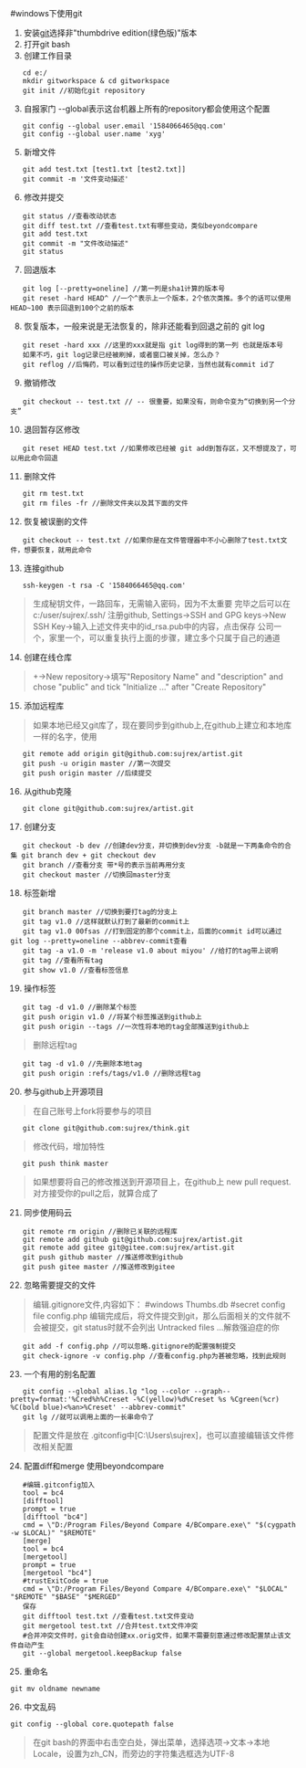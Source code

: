 #windows下使用git
1. 安装[git](https://git-scm.com/download/win)选择非"thumbdrive edition(绿色版)"版本
2. 打开git bash
3. 创建工作目录
```shell
   cd e:/
   mkdir gitworkspace & cd gitworkspace
   git init //初始化git repository
```
3. 自报家门 --global表示这台机器上所有的repository都会使用这个配置
```shell
   git config --global user.email '1584066465@qq.com'
   git config --global user.name 'xyg'
 ```
5. 新增文件
```shell
   git add test.txt [test1.txt [test2.txt]]
   git commit -m '文件变动描述'
```
6. 修改并提交
```shell
   git status //查看改动状态
   git diff test.txt //查看test.txt有哪些变动，类似beyondcompare
   git add test.txt
   git commit -m "文件改动描述"
   git status
```
7. 回退版本
```shell
   git log [--pretty=oneline] //第一列是sha1计算的版本号
   git reset -hard HEAD^ //一个^表示上一个版本，2个依次类推。多个的话可以使用 HEAD~100 表示回退到100个之前的版本
```
8. 恢复版本，一般来说是无法恢复的，除非还能看到回退之前的 git log
```shell
   git reset -hard xxx //这里的xxx就是指 git log得到的第一列 也就是版本号
   如果不巧，git log记录已经被刷掉，或者窗口被关掉，怎么办？
   git reflog //后悔药，可以看到过往的操作历史记录，当然也就有commit id了
```
9. 撤销修改
```shell
   git checkout -- test.txt // -- 很重要，如果没有，则命令变为“切换到另一个分支”
```
10. 退回暂存区修改
```shell
   git reset HEAD test.txt //如果修改已经被 git add到暂存区，又不想提及了，可以用此命令回退
```
11. 删除文件
```shell
   git rm test.txt
   git rm files -fr //删除文件夹以及其下面的文件
```
12. 恢复被误删的文件
```shell
   git checkout -- test.txt //如果你是在文件管理器中不小心删除了test.txt文件，想要恢复，就用此命令
```
13. 连接github
```shell
   ssh-keygen -t rsa -C '1584066465@qq.com' 
```
> 生成秘钥文件，一路回车，无需输入密码，因为不太重要
> 完毕之后可以在 c:/user/sujrex/.ssh/
> 注册github, Settings->SSH and GPG keys->New SSH Key->输入上述文件夹中的id_rsa.pub中的内容，点击保存
> 公司一个，家里一个，可以重复执行上面的步骤，建立多个只属于自己的通道

14. 创建在线仓库
> +->New repository->填写"Repository Name" and "description" and chose "public" and tick "Initialize ..." after "Create Repository"
15. 添加远程库
> 如果本地已经又git库了，现在要同步到github上,在github上建立和本地库一样的名字，使用
```shell
   git remote add origin git@github.com:sujrex/artist.git
   git push -u origin master //第一次提交
   git push origin master //后续提交
```
16. 从github克隆
```shell
   git clone git@github.com:sujrex/artist.git
```
17. 创建分支
```shell
   git checkout -b dev //创建dev分支，并切换到dev分支 -b就是一下两条命令的合集 git branch dev + git checkout dev 
   git branch //查看分支 带*号的表示当前再用分支
   git checkout master //切换回master分支
```
18. 标签新增
```shell
   git branch master //切换到要打tag的分支上
   git tag v1.0 //这样就默认打到了最新的commit上
   git tag v1.0 00fsas //打到固定的那个commit上，后面的commit id可以通过 git log --pretty=oneline --abbrev-commit查看
   git tag -a v1.0 -m 'release v1.0 about miyou' //给打的tag带上说明
   git tag //查看所有tag
   git show v1.0 //查看标签信息
```
19. 操作标签
```shell
   git tag -d v1.0 //删除某个标签
   git push origin v1.0 //将某个标签推送到github上
   git push origin --tags //一次性将本地的tag全部推送到github上
```
> 删除远程tag
```shell
   git tag -d v1.0 //先删除本地tag
   git push origin :refs/tags/v1.0 //删除远程tag
```
20. 参与github上开源项目
> 在自己账号上fork将要参与的项目
```shell
   git clone git@github.com:sujrex/think.git
```
> 修改代码，增加特性
```shell
   git push think master
```
> 如果想要将自己的修改推送到开源项目上，在github上 new pull request.对方接受你的pull之后，就算合成了
21. 同步使用码云
```shell
   git remote rm origin //删除已关联的远程库
   git remote add github git@github.com:sujrex/artist.git
   git remote add gitee git@gitee.com:sujrex/artist.git
   git push github master //推送修改到github
   git push gitee master //推送修改到gitee
```
22. 忽略需要提交的文件
> 编辑.gitignore文件,内容如下：
> #windows Thumbs.db
> #secret config file
> config.php
> 编辑完成后，将文件提交到git，那么后面相关的文件就不会被提交，git status时就不会列出 Untracked files ...解救强迫症的你
```shell
   git add -f config.php //可以忽略.gitignore的配置强制提交
   git check-ignore -v config.php //查看config.php为甚被忽略，找到此规则
```
23. 一个有用的别名配置
```shell
   git config --global alias.lg "log --color --graph--pretty=format:'%Cred%h%Creset -%C(yellow)%d%Creset %s %Cgreen(%cr) %C(bold blue)<%an>%Creset' --abbrev-commit"
   git lg //就可以调用上面的一长串命令了
```
> 配置文件是放在 .gitconfig中[C:\Users\sujrex]，也可以直接编辑该文件修改相关配置
24. 配置diff和merge 使用beyondcompare
```shell
   #编辑.gitconfig加入
   tool = bc4
   [difftool]
   prompt = true
   [difftool "bc4"]
   cmd = \"D:/Program Files/Beyond Compare 4/BCompare.exe\" "$(cygpath -w $LOCAL)" "$REMOTE"
   [merge]
   tool = bc4
   [mergetool]
   prompt = true
   [mergetool "bc4"]
   #trustExitCode = true
   cmd = \"D:/Program Files/Beyond Compare 4/BCompare.exe\" "$LOCAL" "$REMOTE" "$BASE" "$MERGED"
   保存
   git difftool test.txt //查看test.txt文件变动
   git mergetool test.txt //合并test.txt文件冲突
   #合并冲突文件时，git会自动创建xx.orig文件，如果不需要刻意通过修改配置禁止该文件自动产生
   git --global mergetool.keepBackup false
```
25. 重命名
```shell
git mv oldname newname
```
26. 中文乱码
```shell
git config --global core.quotepath false
```
> 在git bash的界面中右击空白处，弹出菜单，选择选项->文本->本地Locale，设置为zh_CN，而旁边的字符集选框选为UTF-8